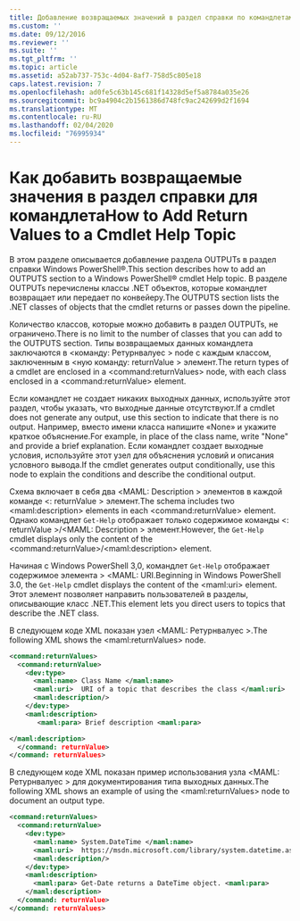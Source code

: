 ```yaml
---
title: Добавление возвращаемых значений в раздел справки по командлетам | Документация Майкрософт
ms.custom: ''
ms.date: 09/12/2016
ms.reviewer: ''
ms.suite: ''
ms.tgt_pltfrm: ''
ms.topic: article
ms.assetid: a52ab737-753c-4d04-8af7-758d5c805e18
caps.latest.revision: 7
ms.openlocfilehash: ad0fe5c63b145c681f14328d5ef5a8784a035e26
ms.sourcegitcommit: bc9a4904c2b1561386d748fc9ac242699d2f1694
ms.translationtype: MT
ms.contentlocale: ru-RU
ms.lasthandoff: 02/04/2020
ms.locfileid: "76995934"
---
```

# <a name="how-to-add-return-values-to-a-cmdlet-help-topic"></a><span data-ttu-id="c4fb7-102">Как добавить возвращаемые значения в раздел справки для командлета</span><span class="sxs-lookup"><span data-stu-id="c4fb7-102">How to Add Return Values to a Cmdlet Help Topic</span></span>

<span data-ttu-id="c4fb7-103">В этом разделе описывается добавление раздела OUTPUTs в раздел справки Windows PowerShell®.</span><span class="sxs-lookup"><span data-stu-id="c4fb7-103">This section describes how to add an OUTPUTS section to a Windows PowerShell® cmdlet Help topic.</span></span> <span data-ttu-id="c4fb7-104">В разделе OUTPUTs перечислены классы .NET объектов, которые командлет возвращает или передает по конвейеру.</span><span class="sxs-lookup"><span data-stu-id="c4fb7-104">The OUTPUTS section lists the .NET classes of objects that the cmdlet returns or passes down the pipeline.</span></span>

<span data-ttu-id="c4fb7-105">Количество классов, которые можно добавить в раздел OUTPUTs, не ограничено.</span><span class="sxs-lookup"><span data-stu-id="c4fb7-105">There is no limit to the number of classes that you can add to the OUTPUTS section.</span></span> <span data-ttu-id="c4fb7-106">Типы возвращаемых данных командлета заключаются в \<команду: Ретурнвалуес > node с каждым классом, заключенным в \<ную команду: returnValue > элемент.</span><span class="sxs-lookup"><span data-stu-id="c4fb7-106">The return types of a cmdlet are enclosed in a \<command:returnValues> node, with each class enclosed in a \<command:returnValue> element.</span></span>

<span data-ttu-id="c4fb7-107">Если командлет не создает никаких выходных данных, используйте этот раздел, чтобы указать, что выходные данные отсутствуют.</span><span class="sxs-lookup"><span data-stu-id="c4fb7-107">If a cmdlet does not generate any output, use this section to indicate that there is no output.</span></span> <span data-ttu-id="c4fb7-108">Например, вместо имени класса напишите «None» и укажите краткое объяснение.</span><span class="sxs-lookup"><span data-stu-id="c4fb7-108">For example, in place of the class name, write "None" and provide a brief explanation.</span></span> <span data-ttu-id="c4fb7-109">Если командлет создает выходные условия, используйте этот узел для объяснения условий и описания условного вывода.</span><span class="sxs-lookup"><span data-stu-id="c4fb7-109">If the cmdlet generates output conditionally, use this node to explain the conditions and describe the conditional output.</span></span>

<span data-ttu-id="c4fb7-110">Схема включает в себя два \<MAML: Description > элементов в каждой команде \<: returnValue > элемент.</span><span class="sxs-lookup"><span data-stu-id="c4fb7-110">The schema includes two \<maml:description> elements in each \<command:returnValue> element.</span></span> <span data-ttu-id="c4fb7-111">Однако командлет `Get-Help` отображает только содержимое команды \<: returnValue >/\<MAML: Description > элемент.</span><span class="sxs-lookup"><span data-stu-id="c4fb7-111">However, the `Get-Help` cmdlet displays only the content of the \<command:returnValue>/\<maml:description> element.</span></span>

<span data-ttu-id="c4fb7-112">Начиная с Windows PowerShell 3,0, командлет `Get-Help` отображает содержимое элемента > \<MAML: URI.</span><span class="sxs-lookup"><span data-stu-id="c4fb7-112">Beginning in Windows PowerShell 3.0, the `Get-Help` cmdlet displays the content of the \<maml:uri> element.</span></span> <span data-ttu-id="c4fb7-113">Этот элемент позволяет направить пользователей в разделы, описывающие класс .NET.</span><span class="sxs-lookup"><span data-stu-id="c4fb7-113">This element lets you direct users to topics that describe the .NET class.</span></span>

<span data-ttu-id="c4fb7-114">В следующем коде XML показан узел \<MAML: Ретурнвалуес >.</span><span class="sxs-lookup"><span data-stu-id="c4fb7-114">The following XML shows the \<maml:returnValues> node.</span></span>

```xml
<command:returnValues>
  <command:returnValue>
    <dev:type>
      <maml:name> Class Name </maml:name>
      <maml:uri>  URI of a topic that describes the class </maml:uri>
      <maml:description/>
    </dev:type>
    <maml:description>
       <maml:para> Brief description <maml:para>

</maml:description>
  </command: returnValue>
</command: returnValues>
```

<span data-ttu-id="c4fb7-115">В следующем коде XML показан пример использования узла \<MAML: Ретурнвалуес > для документирования типа выходных данных.</span><span class="sxs-lookup"><span data-stu-id="c4fb7-115">The following XML shows an example of using the \<maml:returnValues> node to document an output type.</span></span>

```xml
<command:returnValues>
  <command:returnValue>
    <dev:type>
      <maml:name> System.DateTime </maml:name>
      <maml:uri>  https://msdn.microsoft.com/library/system.datetime.aspx </maml:uri>
      <maml:description/>
    </dev:type>
    <maml:description>
      <maml:para> Get-Date returns a DateTime object. <maml:para>
    </maml:description>
  </command: returnValue>
</command: returnValues>
```



